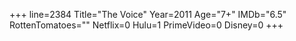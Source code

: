 +++
line=2384
Title="The Voice"
Year=2011
Age="7+"
IMDb="6.5"
RottenTomatoes=""
Netflix=0
Hulu=1
PrimeVideo=0
Disney=0
+++

